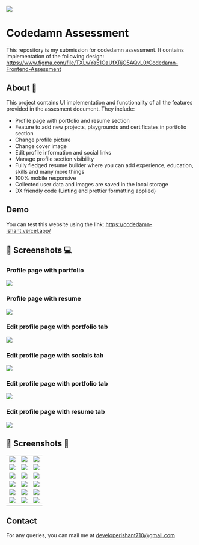 ![](/public/screenshots/screen1.jpg)

# **Codedamn Assessment**

This repository is my submission for codedamn assessment. It contains implementation of the following design:
https://www.figma.com/file/TXLwYa51OaUfXRjO5AQvL0/Codedamn-Frontend-Assessment

## About :dart:

This project contains UI implementation and functionality of all the features provided in the assesment document. They include:

- Profile page with portfolio and resume section
- Feature to add new projects, playgrounds and certificates in portfolio section
- Change profile picture
- Change cover image
- Edit profile information and social links
- Manage profile section visibility
- Fully fledged resume builder where you can add experience, education, skills and many more things
- 100% mobile responsive
- Collected user data and images are saved in the local storage
- DX friendly code (Linting and prettier formatting applied)

## Demo

You can test this website using the link: https://codedamn-ishant.vercel.app/

## 📸 Screenshots :computer:

### Profile page with portfolio

![](/public/screenshots/a.png)

### Profile page with resume

![](/public/screenshots/b.png)

### Edit profile page with portfolio tab

![](/public/screenshots/c.png)

### Edit profile page with socials tab

![](/public/screenshots/d.png)

### Edit profile page with portfolio tab

![](/public/screenshots/e.png)

### Edit profile page with resume tab

![](/public/screenshots/f.png)

## 📸 Screenshots :iphone:

|                                             |                                             |                                             |
| ------------------------------------------- | ------------------------------------------- | ------------------------------------------- |
| ![](public/screenshots/mobile/screen1.jpg)  | ![](public/screenshots/mobile/screen2.jpg)  | ![](public/screenshots/mobile/screen3.jpg)  |
| ![](public/screenshots/mobile/screen4.jpg)  | ![](public/screenshots/mobile/screen5.jpg)  | ![](public/screenshots/mobile/screen6.jpg)  |
| ![](public/screenshots/mobile/screen7.jpg)  | ![](public/screenshots/mobile/screen8.jpg)  | ![](public/screenshots/mobile/screen9.jpg)  |
| ![](public/screenshots/mobile/screen10.jpg) | ![](public/screenshots/mobile/screen11.jpg) | ![](public/screenshots/mobile/screen12.jpg) |
| ![](public/screenshots/mobile/screen13.jpg) | ![](public/screenshots/mobile/screen14.jpg) | ![](public/screenshots/mobile/screen15.jpg) |
| ![](public/screenshots/mobile/screen16.jpg) | ![](public/screenshots/mobile/screen17.jpg) | ![](public/screenshots/mobile/screen18.jpg) |

## Contact

For any queries, you can mail me at developerishant710@gmail.com
